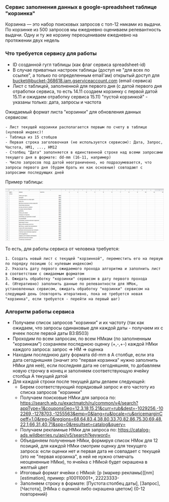 ### Сервис заполнения данных в google-spreadsheet таблице "корзинка"
Корзинка — это набор поисковых запросов с топ-12 нмками из выдачи. 
По корзинке из 500 запросов мы ежедневно оцениваем релевантность выдачи. 
Одну и ту же корзину переоцениваем ежедневно на протяжении двух недель

### Что требуeтся сервису для работы
- ID созданной гугл таблицы (как флаг сервиса spreadsheet-id)
- В случае приватных настроек таблицы (доступ не "для всех по ссылке", а только по определенным email'ам) открытый доступ для bucket@bucket-368618.iam.gserviceaccount.com (email сервиса)
- Лист с таблицей, заполненной для первого дня (с датой первого дня отработки сервиса, то есть 14.11 создаем корзинку с первой датой 15.11 и ожидаем отработку сервиса 15.11) "пустой корзинкой" - указаны только: дата, запросы и частота

Ожидаемый формат листа "корзинки" для обновления данных сервисом:

    - Лист текущей корзинки располагается первым по счету в таблице (нулевой индекс)!
    - Таблица из 15 стобцов
    - Первая строка заголовочная (не используется сервисом): Дата, Запрос, Частота, НМ1, ..., НМ12
    - Столбец "Дата" заполняется в единственной строке над всеми запросами текущего дня в формате: dd-mm (16-11, например)
    - Число запросов под датой неограниченно, но подразумевается, что запросы первого дня (будем брать их как основные) совпадают с запросами последующих дней
Пример таблицы:

![Пример таблицы](./readme_table_example.png)

То есть, для работы сервиса от человека требуется:
    
    1. Создать новый лист с текущей "корзинкой", переместить его на первую по порядку позицию (с нулевым индексом)
    2. Указать дату первого ожидаемого прохода алгоритма и заполнить лист в соответствии с ожидаемым форматом
    3. Ожидать обработку "корзинки" сервисом в дату первого прохода
    4. (Итеративно) заполнить данные по релевантности для НМок, установленных сервисом, ожидать обработку "корзинки" сервисом на следующий день (повторять итеративно, пока не требуется новая "корзинка", если требуется - перейти на первый шаг) 

### Алгоритм работы сервиса
- Получаем список запросов "корзинки" и их частоту (так как ожидаем, что запросы одинаковые для каждой даты - получаем их с ячеек после первой даты B3:B503)
- Проходим по всем запросам, по всем НМкам (по заполненным "корзинкам") сохраняем последнюю оценку (+,-,+-) каждой НМки каждого запроса: запрос => НМ => оценка
- Находим последнюю дату формата dd-mm в A столбце, если эта дата сегодняшняя (значит это "первая корзинка" нужно заполнить НМки для неё), если последняя дата не сегодняшняя, то добавляем новую строчку в конец и заполняем соответствующую ячейку столбца А текущей датой
- Для каждой строки после текущей даты делаем следующей:
    - Берем соответствующий порядковый запрос и его частоту из списка запросов "корзинки"
    - Получаем поисковые НМки для запроса по: https://search.wb.ru/exactmatch/ru/common/v4/search?appType=1&couponsGeo=12,3,18,15,21&curr=rub&dest=-1029256,-102269,-1278703,-1255563&emp=0&lang=ru&locale=ru&pricemarginCoeff=1.0&reg=0&regions=68,64,83,4,38,80,33,70,82,86,75,30,69,48,22,1,66,31,40,71&spp=0&resultset=catalog&query=
    - Получаем рекламные НМки для запроса по: https://catalog-ads.wildberries.ru/api/v5/search?keyword=
    - Объединяем полученные НМки, формируя список НМок для 12 позиций, для каждой НМки смотрим оценку для текущего запроса:
    если оценки нет и первая дата не совпадает с текущей (это не "первая корзинка", в ней не нужно отмечать неоцененные НМки), то ячейка с НМкой будет окрашена в желтый цвет
    - Итоговый формат ячейки с НМкой: [p (маркер рекламы)][nm][estimation], пример: p100110001+, 22223333-
    - Заполняем строку в формате: [Пустота:столбец даты], [Запрос], [Частота], [НМка с оценкой либо окрашена цветом] {0-12 повторений}
